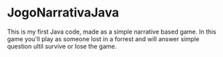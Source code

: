 # JogoNarrativaJava
This is my first Java code, made as a simple narrative based game.
In this game you'll play as someone lost in a forrest and will answer simple question ultil survive or lose the game.
